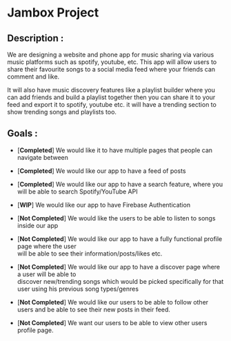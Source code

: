# Jambox Project

## Description :

We are designing a website and phone app for music sharing via various music platforms such as spotify, youtube, etc. This app will allow users to share their favourite songs to a social media feed where your friends can comment and like. 

It will also have music discovery features like a playlist builder where you can add friends and build a playlist together then you can share it to your feed and export it to spotify, youtube etc. it will have a trending section to show trending songs and playlists too.

## Goals :

 - [**Completed**] We would like it to have multiple pages that people can navigate between                               
                                                                                                          
 - [**Completed**] We would like our app to have a feed of posts                                                          
 
 - [**Completed**] We would like our app to have a search feature, where you will be able to search Spotify/YouTube API  
                                                                                                          
 - [**WIP**] We would like our app to have Firebase Authentication                                                  
                                                                                                          
 - [**Not Completed**] We would like the users to be able to listen to songs inside our app                                    
                                                                                                          
 - [**Not Completed**] We would like our app to have a fully functional profile page where the user                           
   will be able to see their information/posts/likes etc.                                                 
                                                                                                          
 - [**Not Completed**] We would like our app to have a discover page where a user will be able to                             
   discover new/trending songs which would be picked specifically for that user
   using his previous song types/genres                                                                   
   
 - [**Not Completed**] We would like our users to be able to follow other users and be able to see their new posts 
   in their feed.
   
 - [**Not Completed**] We want our users to be able to view other users profile page.
